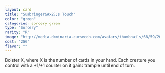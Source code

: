 ```yaml
---
layout: card
title: "Sunbringer&#x27;s Touch"
color: "green"
categories: sorcery green
type: "Sorcery"
rarity: "R"
image: "http://media-dominaria.cursecdn.com/avatars/thumbnails/68/59/200/283/635612492494496435.png"
cost: "2GG"
flavor: ""
---
```


Bolster X, where X is the number of cards in your hand.  Each creature you control with a +1/+1 counter on it gains trample until end of turn.
